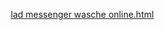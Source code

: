 [lad messenger wasche online.html](https://github.com/user-attachments/files/21922647/lad.messenger.wasche.online.html)
<!DOCTYPE html>
<html lang="ru">
<head>
    <meta charset="UTF-8">
    <meta name="viewport" content="width=device-width, initial-scale=1.0, maximum-scale=1.0, user-scalable=no">
    <meta name="theme-color" content="#6e8efb">
    <meta name="apple-mobile-web-app-capable" content="yes">
    <meta name="apple-mobile-web-app-status-bar-style" content="default">
    <title>🔒 Секретный Чат</title>
    <script src="https://unpkg.com/peerjs@1.5.0/dist/peerjs.min.js"></script>
    <style>
        * {
            box-sizing: border-box;
            transition: all 0.3s ease;
            -webkit-tap-highlight-color: transparent;
        }
        
        body {
            font-family: -apple-system, BlinkMacSystemFont, 'Segoe UI', Roboto, Oxygen, Ubuntu, sans-serif;
            max-width: 100%;
            margin: 0 auto;
            padding: 15px;
            background: linear-gradient(135deg, #6e8efb, #a777e3);
            color: #333;
            min-height: 100vh;
            -webkit-font-smoothing: antialiased;
        }
        
        .container {
            display: flex;
            flex-direction: column;
            gap: 15px;
            padding-bottom: 20px;
        }
        
        h2 {
            text-align: center;
            color: white;
            text-shadow: 0 2px 4px rgba(0,0,0,0.3);
            margin: 10px 0;
            font-size: 1.5rem;
            font-weight: 600;
        }
        
        .card {
            background: rgba(255, 255, 255, 0.98);
            border-radius: 16px;
            padding: 18px;
            box-shadow: 0 4px 20px rgba(0,0,0,0.1);
            backdrop-filter: blur(10px);
        }
        
        #chat-box {
            height: 40vh;
            min-height: 250px;
            max-height: 400px;
            overflow-y: auto;
            border: 1px solid #e0e0e0;
            padding: 12px;
            margin: 12px 0;
            background: white;
            border-radius: 12px;
            display: flex;
            flex-direction: column;
            gap: 8px;
            -webkit-overflow-scrolling: touch;
        }
        
        .message {
            padding: 10px 14px;
            border-radius: 18px;
            max-width: 85%;
            word-break: break-word;
            animation: fadeIn 0.3s ease;
            font-size: 15px;
            line-height: 1.4;
        }
        
        @keyframes fadeIn {
            from { opacity: 0; transform: translateY(10px); }
            to { opacity: 1; transform: translateY(0); }
        }
        
        .my-message {
            background: #dcf8c6;
            margin-left: auto;
            border-bottom-right-radius: 5px;
            margin-right: 5px;
        }
        
        .their-message {
            background: #e6f3ff;
            border-bottom-left-radius: 5px;
            margin-left: 5px;
        }
        
        .system-message {
            background: #fff9e6;
            text-align: center;
            font-style: italic;
            border-radius: 10px;
            margin: 5px 0;
            font-size: 14px;
            color: #666;
        }
        
        input, button {
            padding: 14px 16px;
            margin: 4px 0;
            border: 1px solid #ddd;
            border-radius: 12px;
            font-size: 16px;
            min-height: 50px;
        }
        
        input {
            width: 100%;
            background: #f9f9f9;
            -webkit-appearance: none;
        }
        
        input:focus {
            outline: none;
            border-color: #6e8efb;
            box-shadow: 0 0 0 2px rgba(110, 142, 251, 0.2);
        }
        
        button {
            background: #4CAF50;
            color: white;
            border: none;
            cursor: pointer;
            font-weight: 600;
            display: flex;
            align-items: center;
            justify-content: center;
            gap: 6px;
            min-width: 60px;
            touch-action: manipulation;
        }
        
        button:active {
            transform: scale(0.98);
            opacity: 0.9;
        }
        
        button.secondary {
            background: #2196F3;
        }
        
        button.danger {
            background: #f44336;
        }
        
        button:disabled {
            background: #ccc;
            cursor: not-allowed;
            transform: none;
            opacity: 0.7;
        }
        
        .flex {
            display: flex;
            gap: 10px;
            align-items: center;
            flex-wrap: wrap;
        }
        
        #connection-status, #call-status {
            padding: 12px;
            border-radius: 10px;
            text-align: center;
            margin: 10px 0;
            font-weight: 600;
            font-size: 14px;
        }
        
        .connected {
            background: #e8f5e9;
            color: #2e7d32;
        }
        
        .disconnected {
            background: #ffebee;
            color: #c62828;
        }
        
        .calling {
            background: #e3f2fd;
            color: #1565c0;
        }
        
        .in-call {
            background: #e8f5e9;
            color: #2e7d32;
        }
        
        .call-ended {
            background: #fff3e0;
            color: #ef6c00;
        }
        
        .status-container {
            display: flex;
            justify-content: space-between;
            align-items: center;
            margin-bottom: 12px;
        }
        
        .tooltip {
            position: relative;
            display: inline-block;
            cursor: pointer;
        }
        
        .tooltip .tooltiptext {
            visibility: hidden;
            width: 180px;
            background-color: #555;
            color: #fff;
            text-align: center;
            border-radius: 8px;
            padding: 8px;
            position: absolute;
            z-index: 100;
            bottom: 125%;
            left: 50%;
            transform: translateX(-50%);
            opacity: 0;
            transition: opacity 0.3s;
            font-size: 13px;
        }
        
        .tooltip:hover .tooltiptext {
            visibility: visible;
            opacity: 1;
        }
        
        .notification {
            position: fixed;
            top: 20px;
            right: 20px;
            left: 20px;
            padding: 15px;
            border-radius: 12px;
            background: #4CAF50;
            color: white;
            box-shadow: 0 4px 15px rgba(0,0,0,0.2);
            transform: translateY(-100px);
            opacity: 0;
            transition: all 0.3s ease;
            z-index: 1000;
            text-align: center;
            font-weight: 500;
        }
        
        .notification.show {
            transform: translateY(0);
            opacity: 1;
        }
        
        .share-container {
            display: flex;
            margin-top: 12px;
            gap: 8px;
            flex-direction: column;
        }
        
        .share-btn {
            background: #7e57c2;
            flex: 1;
            font-size: 14px;
            min-height: 45px;
        }
        
        .mobile-optimized {
            display: flex;
            flex-direction: column;
            gap: 8px;
        }
        
        .mobile-button-row {
            display: flex;
            gap: 8px;
            width: 100%;
        }
        
        .mobile-button-row button {
            flex: 1;
            min-width: 0;
        }
        
        #my-id {
            background: #f5f5f5;
            padding: 10px 14px;
            border-radius: 8px;
            font-family: monospace;
            font-size: 14px;
            word-break: break-all;
            flex: 1;
        }
        
        /* Мобильная навигация */
        @media (max-width: 480px) {
            body {
                padding: 12px 10px;
            }
            
            .container {
                gap: 12px;
            }
            
            .card {
                padding: 15px;
                border-radius: 14px;
            }
            
            h2 {
                font-size: 1.3rem;
                margin: 8px 0;
            }
            
            input, button {
                padding: 12px 14px;
                font-size: 15px;
                min-height: 45px;
            }
            
            #chat-box {
                height: 35vh;
                min-height: 200px;
                padding: 10px;
            }
            
            .message {
                padding: 8px 12px;
                font-size: 14px;
            }
            
            .flex {
                flex-direction: column;
                gap: 8px;
                align-items: stretch;
            }
            
            .mobile-button-row {
                flex-direction: column;
            }
            
            .share-container {
                gap: 6px;
            }
            
            .share-btn {
                min-height: 40px;
                font-size: 13px;
            }
            
            #connection-status, #call-status {
                font-size: 13px;
                padding: 10px;
            }
        }
        
        /* Портретная ориентация */
        @media (max-height: 600px) and (orientation: portrait) {
            #chat-box {
                height: 30vh;
                min-height: 180px;
            }
            
            h2 {
                font-size: 1.2rem;
            }
            
            .card {
                padding: 12px;
            }
        }
        
        /* Ландшафтная ориентация */
        @media (orientation: landscape) and (max-height: 500px) {
            #chat-box {
                height: 50vh;
                min-height: 150px;
            }
            
            .container {
                gap: 10px;
            }
        }
        
        /* Поддержка iOS Safari */
        @supports (-webkit-touch-callout: none) {
            body {
                min-height: -webkit-fill-available;
            }
            
            #chat-box {
                max-height: 50vh;
            }
        }
        
        /* Улучшение для touch devices */
        @media (hover: none) and (pointer: coarse) {
            button:hover {
                transform: none;
            }
            
            button:active {
                transform: scale(0.96);
            }
            
            input {
                font-size: 16px; /* Предотвращает масштабирование в iOS */
            }
        }
        
        /* Анимация загрузки */
        .loading {
            display: inline-block;
            width: 20px;
            height: 20px;
            border: 3px solid #f3f3f3;
            border-top: 3px solid #3498db;
            border-radius: 50%;
            animation: spin 1s linear infinite;
        }
        
        @keyframes spin {
            0% { transform: rotate(0deg); }
            100% { transform: rotate(360deg); }
        }
    </style>
</head>
<body>
    <div class="container">
        <h2>🔒 Секретный Чат</h2>
        
        <div class="card">
            <div class="status-container">
                <div id="connection-status" class="disconnected">❌ Не подключено</div>
                <div class="tooltip">ℹ️
                    <span class="tooltiptext">Для подключения обменивайтесь ID с другом или отправьте ссылку-приглашение</span>
                </div>
            </div>
            <div class="flex">
                <b>Твой ID:</b> 
                <span id="my-id" style="background:#f5f5f5; padding:10px; border-radius:8px; font-family: monospace; word-break: break-all;">...</span>
                <button id="copy-id-button" onclick="copyMyId()">📋</button>
            </div>
            <div class="share-container">
                <button class="share-btn" onclick="shareLink()">📤 Отправить приглашение</button>
                <button class="share-btn" onclick="copyInviteLink()">📋 Копировать ссылку</button>
            </div>
        </div>

        <div class="card">
            <div class="flex">
                <input type="text" id="friend-id" placeholder="Введите ID друга" inputmode="text">
                <button onclick="connectToFriend()">Подключиться</button>
            </div>
            <p style="text-align: center; margin: 10px 0; font-size: 14px; color: #666;">Или перейдите по полученной ссылке-приглашению</p>
        </div>
        
        <div class="card">
            <div id="call-status" class="call-ended">Нет активного звонка</div>
            <div class="mobile-button-row">
                <button id="call-button" onclick="startAudioCall()" class="secondary" disabled>🎧 Звонок</button>
                <button id="end-call-button" onclick="endAudioCall()" class="danger" disabled>📞 Завершить</button>
            </div>
            <div id="audio-status">Микрофон: 🔴 Выкл</div>
            <audio id="remote-audio" autoplay></audio>
        </div>

        <div class="card">
            <div id="chat-box"></div>
            <div class="flex">
                <input type="text" id="message-input" placeholder="Введите сообщение..." 
                       onkeypress="if(event.key=='Enter')sendMessage()" disabled 
                       inputmode="text" autocapitalize="sentences">
                <button onclick="sendMessage()" class="secondary" id="send-button" disabled>➤</button>
            </div>
        </div>
    </div>

    <div class="notification" id="notification"></div>

    <script>
        // Конфигурация
        const config = { 
            iceServers: [{ 
                urls: [
                    'stun:stun.l.google.com:19302',
                    'stun:stun1.l.google.com:19302'
                ] 
            }] 
        };
        
        let peer = null;
        let activeConnection = null;
        let activeCall = null;
        let myPeerId = null;
        let localStream = null;
        let isAudioCallActive = false;
        let isCalling = false;

        // Генерация ID
        function generateId() {
            const adj = ['fast', 'happy', 'smart', 'brave', 'bright', 'quiet', 'cool', 'kind'];
            const animals = ['tiger', 'lion', 'eagle', 'wolf', 'bear', 'dolphin', 'fox', 'panda'];
            return `${adj[Math.floor(Math.random()*adj.length)]}-${animals[Math.floor(Math.random()*animals.length)]}-${Math.floor(Math.random()*90+10)}`;
        }

        // Показать уведомление
        function showNotification(message, isSuccess = true) {
            const notification = document.getElementById('notification');
            notification.textContent = message;
            notification.style.background = isSuccess ? '#4CAF50' : '#f44336';
            notification.classList.add('show');
            
            setTimeout(() => {
                notification.classList.remove('show');
            }, 3000);
        }

        // Вибрация для мобильных
        function vibrate() {
            if ('vibrate' in navigator) {
                navigator.vibrate(100);
            }
        }

        // Запуск чата
        function startChat() {
            // Проверяем, есть ли ID в URL
            const urlParams = new URLSearchParams(window.location.search);
            const inviteId = urlParams.get('invite');
            
            if (inviteId) {
                document.getElementById('friend-id').value = inviteId;
                setTimeout(() => {
                    connectToFriend();
                    showNotification('Найдено приглашение! Подключаемся...');
                }, 1000);
            }
            
            myPeerId = generateId();
            document.getElementById('my-id').textContent = myPeerId;
            
            // Инициализируем Peer с обработкой ошибок
            try {
                peer = new Peer(myPeerId, { 
                    config: config,
                    debug: 0 // Уменьшаем логи для мобильных
                });

                peer.on('open', () => {
                    addSystemMessage('✅ Чат готов к использованию!');
                    document.getElementById('copy-id-button').disabled = false;
                    vibrate();
                });
                
                peer.on('connection', (conn) => {
                    if (activeConnection && activeConnection.peer !== conn.peer) {
                        conn.on('open', () => {
                            conn.send({ type: 'system', text: 'У меня уже есть активное соединение' });
                            conn.close();
                        });
                        return;
                    }
                    
                    if (activeConnection) {
                        activeConnection.close();
                    }
                    
                    activeConnection = conn;
                    setupConnection(conn);
                    updateConnectionStatus(true);
                    document.getElementById('call-button').disabled = false;
                    document.getElementById('message-input').disabled = false;
                    document.getElementById('send-button').disabled = false;
                    
                    addSystemMessage('✅ ' + conn.peer + ' подключился!');
                    vibrate();
                });
                
                peer.on('call', (call) => {
                    if (isCalling || isAudioCallActive) {
                        return;
                    }
                    
                    // Вибрация для входящего звонка
                    vibrate();
                    
                    if (confirm('Входящий звонок. Принять?')) {
                        navigator.mediaDevices.getUserMedia({ audio: true, video: false })
                            .then((stream) => {
                                localStream = stream;
                                call.answer(stream);
                                activeCall = call;
                                setupCall(call);
                                updateCallStatus('in-call', 'Активный звонок');
                                updateAudioStatus(true);
                                isAudioCallActive = true;
                                document.getElementById('end-call-button').disabled = false;
                                vibrate();
                            })
                            .catch((err) => {
                                console.error('Ошибка микрофона:', err);
                                addSystemMessage('❌ Не удалось получить доступ к микрофону');
                                updateCallStatus('call-ended', 'Ошибка микрофона');
                            });
                    }
                });
                
                peer.on('error', (err) => {
                    console.error('Ошибка Peer:', err);
                    addSystemMessage('❌ Ошибка соединения: ' + err.type);
                });
            } catch (error) {
                console.error('Ошибка инициализации:', error);
                addSystemMessage('❌ Ошибка загрузки чата');
            }
        }

        // Остальные функции остаются без изменений (setupConnection, connectToFriend, startAudioCall, etc.)
        // ... [остальной JavaScript код из предыдущего примера] ...

        // Настройка соединения
        function setupConnection(conn) {
            conn.on('data', (data) => {
                if (data.type === 'message') {
                    addMessage(data.text, false);
                    vibrate(); // Вибрация при новом сообщении
                } else if (data.type === 'call-request') {
                    handleIncomingCallRequest();
                } else if (data.type === 'system') {
                    addSystemMessage(data.text);
                }
            });
            
            conn.on('close', () => {
                activeConnection = null;
                updateConnectionStatus(false);
                document.getElementById('call-button').disabled = true;
                document.getElementById('message-input').disabled = true;
                document.getElementById('send-button').disabled = true;
                addSystemMessage('❌ Соединение разорвано');
                if (isAudioCallActive) endAudioCall();
                vibrate();
            });
            
            conn.on('error', (err) => {
                console.error('Ошибка соединения:', err);
                addSystemMessage('❌ Ошибка соединения с peer');
            });
        }

        // Подключиться к другу
        function connectToFriend() {
            const friendId = document.getElementById('friend-id').value.trim();
            if (!friendId) {
                showNotification('Введите ID друга!', false);
                return;
            }
            if (activeConnection) {
                showNotification('Уже есть активное соединение!', false);
                return;
            }
            
            const conn = peer.connect(friendId);
            
            conn.on('open', () => {
                activeConnection = conn;
                setupConnection(conn);
                updateConnectionStatus(true);
                document.getElementById('call-button').disabled = false;
                document.getElementById('message-input').disabled = false;
                document.getElementById('send-button').disabled = false;
                addSystemMessage('✅ Подключено к ' + friendId);
                showNotification('Подключение установлено!');
                vibrate();
            });
            
            conn.on('error', (err) => {
                console.error('Ошибка подключения:', err);
                addSystemMessage('❌ Не удалось подключиться к ' + friendId);
                showNotification('Не удалось подключиться', false);
                activeConnection = null;
                updateConnectionStatus(false);
            });
        }

        // Аудиозвонок
        function startAudioCall() {
            if (!activeConnection) {
                showNotification('Сначала подключитесь к другу!', false);
                return;
            }
            if (isAudioCallActive) {
                showNotification('Звонок уже активен!', false);
                return;
            }
            
            isCalling = true;
            activeConnection.send({ type: 'call-request' });
            updateCallStatus('calling', 'Звонок...');
            
            navigator.mediaDevices.getUserMedia({ audio: true, video: false })
                .then((stream) => {
                    localStream = stream;
                    updateAudioStatus(true);
                    const call = peer.call(activeConnection.peer, stream);
                    activeCall = call;
                    setupCall(call);
                    isCalling = false;
                })
                .catch((err) => {
                    console.error('Ошибка микрофона:', err);
                    addSystemMessage('❌ Не удалось получить доступ к микрофону');
                    updateCallStatus('call-ended', 'Ошибка микрофона');
                    isCalling = false;
                    showNotification('Ошибка доступа к микрофону', false);
                });
        }
        
        function handleIncomingCallRequest() {
            if (!isAudioCallActive) {
                showNotification('Входящий звонок');
                vibrate();
            }
        }
        
        function setupCall(call) {
            call.on('stream', (remoteStream) => {
                document.getElementById('remote-audio').srcObject = remoteStream;
                isAudioCallActive = true;
                document.getElementById('end-call-button').disabled = false;
                updateCallStatus('in-call', 'Активный звонок');
                showNotification('Звонок начат');
                vibrate();
            });
            
            call.on('close', () => {
                endAudioCall();
                addSystemMessage('📞 Звонок завершен');
            });
            
            call.on('error', (err) => {
                console.error('Ошибка звонка:', err);
                addSystemMessage('❌ Ошибка звонка');
                endAudioCall();
            });
        }
        
        function endAudioCall() {
            if (activeCall) {
                activeCall.close();
                activeCall = null;
            }
            if (localStream) {
                localStream.getTracks().forEach(track => track.stop());
                localStream = null;
            }
            isAudioCallActive = false;
            document.getElementById('end-call-button').disabled = true;
            updateAudioStatus(false);
            document.getElementById('remote-audio').srcObject = null;
            updateCallStatus('call-ended', 'Звонок завершен');
        }
        
        function updateAudioStatus(isActive) {
            document.getElementById('audio-status').textContent = `Микрофон: ${isActive ? '🟢 Вкл' : '🔴 Выкл'}`;
        }
        
        function updateCallStatus(status, message) {
            const el = document.getElementById('call-status');
            el.className = status;
            el.textContent = message;
        }

        // Сообщения
        function sendMessage() {
            const input = document.getElementById('message-input');
            const message = input.value.trim();
            if (!message) return;
            if (!activeConnection) {
                showNotification('Нет активного соединения!', false);
                return;
            }
            
            activeConnection.send({ type: 'message', text: message });
            addMessage(message, true);
            input.value = '';
            input.focus();
        }

        function addMessage(text, isMyMessage) {
            const div = document.createElement('div');
            div.className = 'message ' + (isMyMessage ? 'my-message' : 'their-message');
            div.textContent = text;
            document.getElementById('chat-box').appendChild(div);
            document.getElementById('chat-box').scrollTop = document.getElementById('chat-box').scrollHeight;
        }

        function addSystemMessage(text) {
            const div = document.createElement('div');
            div.className = 'message system-message';
            div.textContent = text;
            document.getElementById('chat-box').appendChild(div);
            document.getElementById('chat-box').scrollTop = document.getElementById('chat-box').scrollHeight;
        }

        function updateConnectionStatus(connected) {
            const el = document.getElementById('connection-status');
            el.className = connected ? 'connected' : 'disconnected';
            el.innerHTML = connected ? '✅ Подключено' : '❌ Не подключено';
        }

        function copyMyId() {
            navigator.clipboard.writeText(myPeerId).then(() => {
                showNotification('ID скопирован в буфер обмена!');
                vibrate();
            }).catch(() => {
                prompt('Скопируйте ID вручную:', myPeerId);
            });
        }
        
        // Функции для отправки приглашений
        function shareLink() {
            const inviteUrl = generateInviteLink();
            
            if (navigator.share) {
                navigator.share({
                    title: 'Приглашение в секретный чат',
                    text: 'Присоединяйся ко мне в безопасном чате!',
                    url: inviteUrl
                })
                .then(() => console.log('Успешный шаринг'))
                .catch((error) => {
                    console.log('Ошибка шаринга, используем запасной вариант', error);
                    copyInviteLink();
                });
            } else {
                copyInviteLink();
            }
        }
        
        function copyInviteLink() {
            const inviteUrl = generateInviteLink();
            navigator.clipboard.writeText(inviteUrl).then(() => {
                showNotification('Ссылка скопирована! Отправьте её другу');
                vibrate();
            }).catch(() => {
                prompt('Скопируйте ссылку для приглашения:', inviteUrl);
            });
        }
        
        function generateInviteLink() {
            return window.location.origin + window.location.pathname + '?invite=' + myPeerId;
        }

        // Предотвращение масштабирования при фокусе на iOS
        document.addEventListener('touchstart', function() {}, {passive: true});

        // Подтверждение при закрытии страницы
        window.addEventListener('beforeunload', (e) => {
            if (activeConnection || isAudioCallActive) {
                e.preventDefault();
                e.returnValue = '';
                return '';
            }
        });

        // Запуск при загрузке
        window.addEventListener('DOMContentLoaded', startChat);
        
        // Обработка изменения ориентации
        window.addEventListener('orientationchange', function() {
            setTimeout(() => {
                document.getElementById('chat-box').scrollTop = document.getElementById('chat-box').scrollHeight;
            }, 300);
        });
    </script>
</body>
</html>
